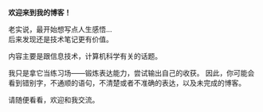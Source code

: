 **欢迎来到我的博客！**

老实说，最开始想写点人生感悟...  
后来发现还是技术笔记更有价值。

内容主要是跟信息技术，计算机科学有关的话题。

我只是拿它当练习场——锻炼表达能力，尝试输出自己的收获。
因此，你可能会看到错别字，不通顺的语句，不清楚或者不准确的表达，以及未完成的博客。

请随便看看，欢迎和我交流。




